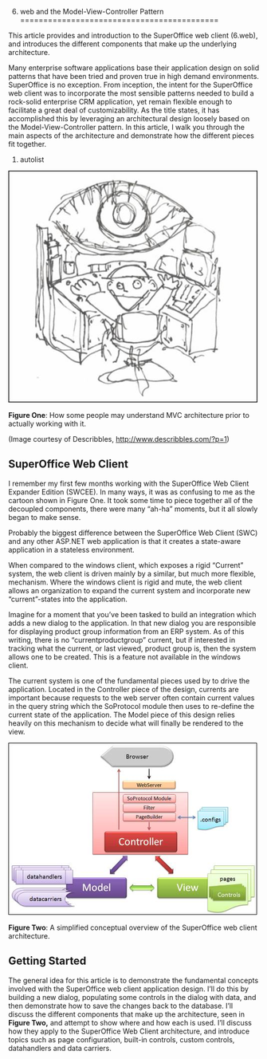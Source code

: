 <properties date="2016-06-24"
SortOrder="1"
/>

6. web and the Model-View-Controller Pattern
===========================================

 

This article provides and introduction to the SuperOffice web client (6.web), and introduces the different components that make up the underlying architecture.

 

Many enterprise software applications base their application design on solid patterns that have been tried and proven true in high demand environments. SuperOffice is no exception. From inception, the intent for the SuperOffice web client was to incorporate the most sensible patterns needed to build a rock-solid enterprise CRM application, yet remain flexible enough to facilitate a great deal of customizability. As the title states, it has accomplished this by leveraging an architectural design loosely based on the Model-View-Controller pattern. In this article, I walk you through the main aspects of the architecture and demonstrate how the different pieces fit together.

1. autolist

 

<img src="Model-View-Controller%20Pattern_files/image001.jpg" width="500" height="465" />

**Figure One**: How some people may understand MVC architecture prior to actually working with it.

(Image courtesy of Describbles, <http://www.describbles.com/?p=1>)

SuperOffice Web Client
----------------------

I remember my first few months working with the SuperOffice Web Client Expander Edition (SWCEE). In many ways, it was as confusing to me as the cartoon shown in Figure One. It took some time to piece together all of the decoupled components, there were many “ah-ha” moments, but it all slowly began to make sense.

Probably the biggest difference between the SuperOffice Web Client (SWC) and any other ASP.NET web application is that it creates a state-aware application in a stateless environment.

When compared to the windows client, which exposes a rigid “Current” system, the web client is driven mainly by a similar, but much more flexible, mechanism. Where the windows client is rigid and mute, the web client allows an organization to expand the current system and incorporate new “current”-states into the application.

Imagine for a moment that you’ve been tasked to build an integration which adds a new dialog to the application. In that new dialog you are responsible for displaying product group information from an ERP system. As of this writing, there is no “currentproductgroup” current, but if interested in tracking what the current, or last viewed, product group is, then the system allows one to be created. This is a feature not available in the windows client.

The current system is one of the fundamental pieces used by to drive the application. Located in the Controller piece of the design, currents are important because requests to the web server often contain current values in the query string which the SoProtocol module then uses to re-define the current state of the application. The Model piece of this design relies heavily on this mechanism to decide what will finally be rendered to the view.

<img src="Model-View-Controller%20Pattern_files/image002.jpg" width="499" height="345" />

**Figure Two**: A simplified conceptual overview of the SuperOffice web client architecture.

 

Getting Started
---------------

The general idea for this article is to demonstrate the fundamental concepts involved with the SuperOffice web client application design. I’ll do this by building a new dialog, populating some controls in the dialog with data, and then demonstrate how to save the changes back to the database.
I’ll discuss the different components that make up the architecture, seen in **Figure Two,** and attempt to show where and how each is used. I’ll discuss how they apply to the SuperOffice Web Client architecture, and introduce topics such as page configuration, built-in controls, custom controls, datahandlers and data carriers.
